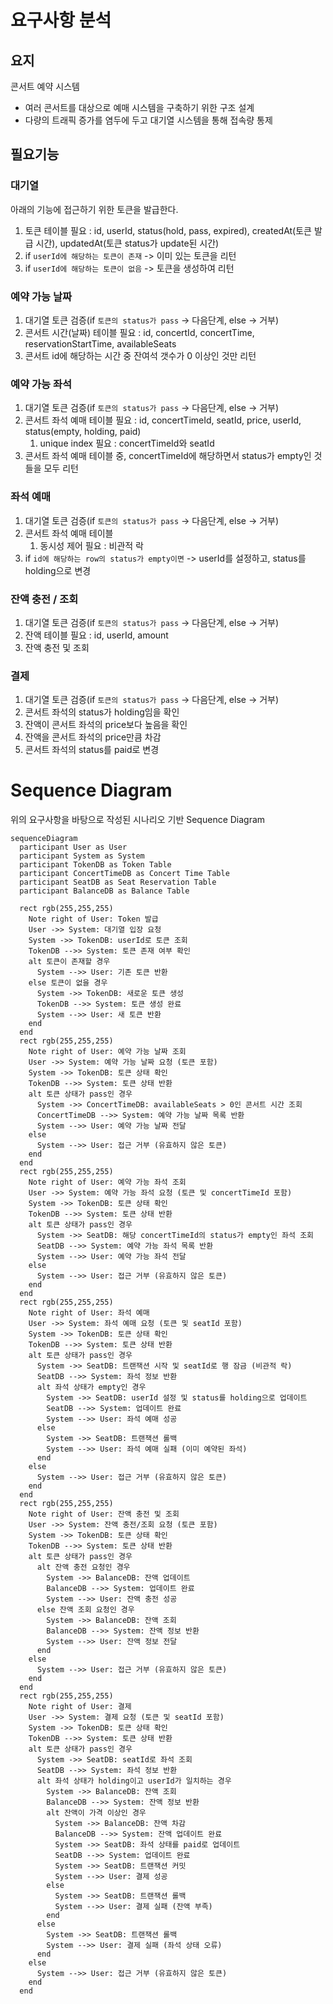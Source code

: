 # 요구사항 분석
## 요지
콘서트 예약 시스템
- 여러 콘서트를 대상으로 예매 시스템을 구축하기 위한 구조 설계
- 다량의 트래픽 증가를 염두에 두고 대기열 시스템을 통해 접속량 통제

## 필요기능
### 대기열
아래의 기능에 접근하기 위한 토큰을 발급한다.

1. 토큰 테이블 필요 : id, userId, status(hold, pass, expired), createdAt(토큰 발급 시간), updatedAt(토큰 status가 update된 시간)
2. if `userId에 해당하는 토큰이 존재` -> 이미 있는 토큰을 리턴
3. if `userId에 해당하는 토큰이 없음` -> 토큰을 생성하여 리턴

### 예약 가능 날짜
1. 대기열 토큰 검증(if `토큰의 status가 pass` -> 다음단계, else -> 거부)
2. 콘서트 시간(날짜) 테이블 필요 : id, concertId, concertTime, reservationStartTime, availableSeats
3. 콘서트 id에 해당하는 시간 중 잔여석 갯수가 0 이상인 것만 리턴 

### 예약 가능 좌석
1. 대기열 토큰 검증(if `토큰의 status가 pass` -> 다음단계, else -> 거부)
2. 콘서트 좌석 예매 테이블 필요 : id, concertTimeId, seatId, price, userId, status(empty, holding, paid)
   1. unique index 필요 : concertTimeId와 seatId 
3. 콘서트 좌석 예매 테이블 중, concertTimeId에 해당하면서 status가 empty인 것들을 모두 리턴

### 좌석 예매
1. 대기열 토큰 검증(if `토큰의 status가 pass` -> 다음단계, else -> 거부)
2. 콘서트 좌석 예매 테이블
    1. 동시성 제어 필요 : 비관적 락
3. if `id에 해당하는 row의 status가 empty이면` -> userId를 설정하고, status를 holding으로 변경

### 잔액 충전 / 조회
1. 대기열 토큰 검증(if `토큰의 status가 pass` -> 다음단계, else -> 거부)
2. 잔액 테이블 필요 : id, userId, amount
3. 잔액 충전 및 조회

### 결제
1. 대기열 토큰 검증(if `토큰의 status가 pass` -> 다음단계, else -> 거부)
2. 콘서트 좌석의 status가 holding임을 확인
3. 잔액이 콘서트 좌석의 price보다 높음을 확인
4. 잔액을 콘서트 좌석의 price만큼 차감
5. 콘서트 좌석의 status를 paid로 변경

# Sequence Diagram
위의 요구사항을 바탕으로 작성된 시나리오 기반 Sequence Diagram

```mermaid
sequenceDiagram
  participant User as User
  participant System as System
  participant TokenDB as Token Table
  participant ConcertTimeDB as Concert Time Table
  participant SeatDB as Seat Reservation Table
  participant BalanceDB as Balance Table

  rect rgb(255,255,255)
    Note right of User: Token 발급
    User ->> System: 대기열 입장 요청
    System ->> TokenDB: userId로 토큰 조회
    TokenDB -->> System: 토큰 존재 여부 확인
    alt 토큰이 존재할 경우
      System -->> User: 기존 토큰 반환
    else 토큰이 없을 경우
      System ->> TokenDB: 새로운 토큰 생성
      TokenDB -->> System: 토큰 생성 완료
      System -->> User: 새 토큰 반환
    end
  end
  rect rgb(255,255,255)
    Note right of User: 예약 가능 날짜 조회
    User ->> System: 예약 가능 날짜 요청 (토큰 포함)
    System ->> TokenDB: 토큰 상태 확인
    TokenDB -->> System: 토큰 상태 반환
    alt 토큰 상태가 pass인 경우
      System ->> ConcertTimeDB: availableSeats > 0인 콘서트 시간 조회
      ConcertTimeDB -->> System: 예약 가능 날짜 목록 반환
      System -->> User: 예약 가능 날짜 전달
    else
      System -->> User: 접근 거부 (유효하지 않은 토큰)
    end
  end
  rect rgb(255,255,255)
    Note right of User: 예약 가능 좌석 조회
    User ->> System: 예약 가능 좌석 요청 (토큰 및 concertTimeId 포함)
    System ->> TokenDB: 토큰 상태 확인
    TokenDB -->> System: 토큰 상태 반환
    alt 토큰 상태가 pass인 경우
      System ->> SeatDB: 해당 concertTimeId의 status가 empty인 좌석 조회
      SeatDB -->> System: 예약 가능 좌석 목록 반환
      System -->> User: 예약 가능 좌석 전달
    else
      System -->> User: 접근 거부 (유효하지 않은 토큰)
    end
  end
  rect rgb(255,255,255)
    Note right of User: 좌석 예매
    User ->> System: 좌석 예매 요청 (토큰 및 seatId 포함)
    System ->> TokenDB: 토큰 상태 확인
    TokenDB -->> System: 토큰 상태 반환
    alt 토큰 상태가 pass인 경우
      System ->> SeatDB: 트랜잭션 시작 및 seatId로 행 잠금 (비관적 락)
      SeatDB -->> System: 좌석 정보 반환
      alt 좌석 상태가 empty인 경우
        System ->> SeatDB: userId 설정 및 status를 holding으로 업데이트
        SeatDB -->> System: 업데이트 완료
        System -->> User: 좌석 예매 성공
      else
        System ->> SeatDB: 트랜잭션 롤백
        System -->> User: 좌석 예매 실패 (이미 예약된 좌석)
      end
    else
      System -->> User: 접근 거부 (유효하지 않은 토큰)
    end
  end
  rect rgb(255,255,255)
    Note right of User: 잔액 충전 및 조회
    User ->> System: 잔액 충전/조회 요청 (토큰 포함)
    System ->> TokenDB: 토큰 상태 확인
    TokenDB -->> System: 토큰 상태 반환
    alt 토큰 상태가 pass인 경우
      alt 잔액 충전 요청인 경우
        System ->> BalanceDB: 잔액 업데이트
        BalanceDB -->> System: 업데이트 완료
        System -->> User: 잔액 충전 성공
      else 잔액 조회 요청인 경우
        System ->> BalanceDB: 잔액 조회
        BalanceDB -->> System: 잔액 정보 반환
        System -->> User: 잔액 정보 전달
      end
    else
      System -->> User: 접근 거부 (유효하지 않은 토큰)
    end
  end
  rect rgb(255,255,255)
    Note right of User: 결제
    User ->> System: 결제 요청 (토큰 및 seatId 포함)
    System ->> TokenDB: 토큰 상태 확인
    TokenDB -->> System: 토큰 상태 반환
    alt 토큰 상태가 pass인 경우
      System ->> SeatDB: seatId로 좌석 조회
      SeatDB -->> System: 좌석 정보 반환
      alt 좌석 상태가 holding이고 userId가 일치하는 경우
        System ->> BalanceDB: 잔액 조회
        BalanceDB -->> System: 잔액 정보 반환
        alt 잔액이 가격 이상인 경우
          System ->> BalanceDB: 잔액 차감
          BalanceDB -->> System: 잔액 업데이트 완료
          System ->> SeatDB: 좌석 상태를 paid로 업데이트
          SeatDB -->> System: 업데이트 완료
          System ->> SeatDB: 트랜잭션 커밋
          System -->> User: 결제 성공
        else
          System ->> SeatDB: 트랜잭션 롤백
          System -->> User: 결제 실패 (잔액 부족)
        end
      else
        System ->> SeatDB: 트랜잭션 롤백
        System -->> User: 결제 실패 (좌석 상태 오류)
      end
    else
      System -->> User: 접근 거부 (유효하지 않은 토큰)
    end
  end
```